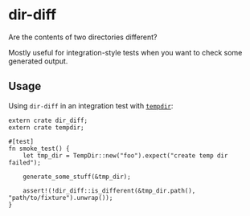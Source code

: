 # dir-diff

Are the contents of two directories different?

Mostly useful for integration-style tests when you want to check some generated
output.

## Usage

Using `dir-diff` in an integration test with [`tempdir`]:

```rust,ignore
extern crate dir_diff;
extern crate tempdir;

#[test]
fn smoke_test() {
    let tmp_dir = TempDir::new("foo").expect("create temp dir failed");

	generate_some_stuff(&tmp_dir);

    assert!(!dir_diff::is_different(&tmp_dir.path(), "path/to/fixture").unwrap());
}
```

[`tempdir`]: https://crates.io/crates/tempdir
